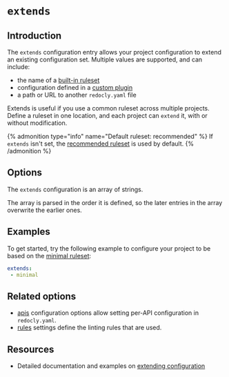 # `extends`

## Introduction

The `extends` configuration entry allows your project configuration to extend an existing configuration set.
Multiple values are supported, and can include:

- the name of a [built-in ruleset](../../rules.md#rulesets)
- configuration defined in a [custom plugin](../../custom-plugins/index.md)
- a path or URL to another `redocly.yaml` file

Extends is useful if you use a common ruleset across multiple projects.
Define a ruleset in one location, and each project can `extend` it, with or without modification.

{% admonition type="info" name="Default ruleset: recommended" %}
If `extends` isn't set, the [recommended ruleset](../../rules/recommended.md) is used by default.
{% /admonition %}

## Options

The `extends` configuration is an array of strings.

The array is parsed in the order it is defined, so the later entries in the array overwrite the earlier ones.

## Examples

To get started, try the following example to configure your project to be based on the [minimal ruleset](../../rules/minimal.md):

```yaml
extends:
 - minimal
```

## Related options

- [apis](./apis.md) configuration options allow setting per-API configuration in `redocly.yaml`.
- [rules](./rules.md) settings define the linting rules that are used.

## Resources

- Detailed documentation and examples on [extending configuration](../extends.md)
